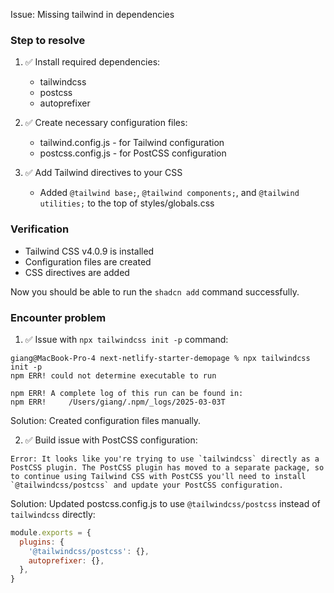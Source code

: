 Issue: Missing tailwind in dependencies


### Step to resolve

1. ✅ Install required dependencies:
   - tailwindcss
   - postcss
   - autoprefixer

2. ✅ Create necessary configuration files:
   - tailwind.config.js - for Tailwind configuration
   - postcss.config.js - for PostCSS configuration

3. ✅ Add Tailwind directives to your CSS
   - Added `@tailwind base;`, `@tailwind components;`, and `@tailwind utilities;` to the top of styles/globals.css

### Verification
- Tailwind CSS v4.0.9 is installed
- Configuration files are created
- CSS directives are added

Now you should be able to run the `shadcn add` command successfully.

### Encounter problem
1. ✅ Issue with `npx tailwindcss init -p` command:
```
giang@MacBook-Pro-4 next-netlify-starter-demopage % npx tailwindcss init -p
npm ERR! could not determine executable to run

npm ERR! A complete log of this run can be found in:
npm ERR!     /Users/giang/.npm/_logs/2025-03-03T
```
Solution: Created configuration files manually.

2. ✅ Build issue with PostCSS configuration:
```
Error: It looks like you're trying to use `tailwindcss` directly as a PostCSS plugin. The PostCSS plugin has moved to a separate package, so to continue using Tailwind CSS with PostCSS you'll need to install `@tailwindcss/postcss` and update your PostCSS configuration.
```
Solution: Updated postcss.config.js to use `@tailwindcss/postcss` instead of `tailwindcss` directly:
```js
module.exports = {
  plugins: {
    '@tailwindcss/postcss': {},
    autoprefixer: {},
  },
}
```

